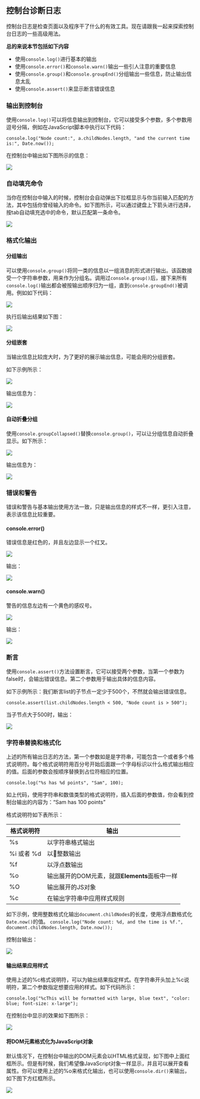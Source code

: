 ## 控制台诊断日志

控制台日志是检查页面以及程序干了什么的有效工具。现在请跟我一起来探索控制台日志的一些高级用法。

**总的来说本节包括如下内容**

* 使用`console.log()`进行基本的输出
* 使用`console.error()`和`console.warn()`输出一些引人注意的重要信息
* 使用`console.group()`和`console.groupEnd()`分组输出一些信息，防止输出信息太乱
* 使用`console.assert()`来显示断言错误信息

### 输出到控制台

使用`console.log()`可以将信息输出到控制台，它可以接受多个参数，多个参数用逗号分隔，例如在JavaScript脚本中执行以下代码：

`console.log("Node count:", a.childNodes.length, "and the current time is:", Date.now());`

在控制台中输出如下图所示的信息：

![](https://developers.google.cn/web/tools/chrome-devtools/console/images/console-write-log-multiple.png)

### 自动填充命令

当你在控制台中输入的时候，控制台会自动弹出下拉框显示与你当前输入匹配的方法，其中包括你曾经输入的命令。如下图所示，可以通过键盘上下箭头进行选择，按tab自动填充选中的命令，默认匹配第一条命令。

![](https://developers.google.cn/web/tools/chrome-devtools/console/images/autocomplete.png)

### 格式化输出

#### 分组输出

可以使用`console.group()`将同一类的信息以一组消息的形式进行输出。该函数接受一个字符串参数，用来作为分组名。调用过`console.group()`后，接下来所有`console.log()`输出都会被按输出顺序归为一组，直到`console.groupEnd()`被调用。例如如下代码：

![](http://p1.bqimg.com/582863/e6427162dd2ff749.png)

执行后输出结果如下图：

![](https://developers.google.cn/web/tools/chrome-devtools/console/images/console-write-group.png)

#### 分组嵌套

当输出信息比较庞大时，为了更好的展示输出信息，可能会用的分组嵌套。

如下示例所示：

![](http://p1.bqimg.com/582863/2d78a589ce37afc3.png)

输出信息为：

![](https://developers.google.cn/web/tools/chrome-devtools/console/images/console-write-nestedgroup.png)

#### 自动折叠分组

使用`console.groupCollapsed()`替换`console.group()`，可以让分组信息自动折叠显示。如下所示：

![](http://p1.bpimg.com/582863/7cd10f4496f10229.png)

输出信息为：

![](https://developers.google.cn/web/tools/chrome-devtools/console/images/console-write-groupcollapsed.png)


### 错误和警告

错误和警告与基本输出使用方法一致，只是输出信息的样式不一样，更引入注意，表示该信息比较重要。

#### console.error()

错误信息是红色的，并且左边显示一个红叉。

![](http://p1.bpimg.com/582863/dbcf032c4739b2bb.png)

输出：

![](https://developers.google.cn/web/tools/chrome-devtools/console/images/console-write-error-server-not-resp.png)

#### console.warn()

警告的信息左边有一个黄色的感叹号。

![](http://p1.bpimg.com/582863/d5963103cb4e876a.png)

输出： 

![](https://developers.google.cn/web/tools/chrome-devtools/console/images/console-write-warning-too-few-nodes.png)

### 断言

使用`console.assert()`方法设置断言，它可以接受两个参数，当第一个参数为false时，会输出错误信息。第二个参数用于输出具体的信息内容。

如下示例所示：我们断言list的子节点一定少于500个，不然就会输出错误信息。

`console.assert(list.childNodes.length < 500, "Node count is > 500");`

当子节点大于500时，输出：

![](https://developers.google.cn/web/tools/chrome-devtools/console/images/console-write-assert-failed.png)

### 字符串替换和格式化

上述的所有输出日志的方法，第一个参数如是是字符串，可能包含一个或者多个格式说明符。每个格式说明符用百分号开始后面跟一个字母标识以什么格式输出相应的值。后面的参数会按顺序替换到占位符相应的位置。

`console.log("%s has %d points", "Sam", 100);`

如上代码，使用字符串和数值类型的格式说明符，插入后面的参数值，你会看到控制台输出的内容为：“Sam has 100 points” 

格式说明符如下表所示：

格式说明符 | 输出
--- | ---
%s | 以字符串格式输出
%i 或者 %d | 以整数输出
%f | 以浮点数输出
%o | 输出展开的DOM元素，就跟**Elements**面板中一样
%O | 输出展开的JS对象
%c | 在输出字符串中应用样式规则

如下示例，使用整数格式化输出`document.childNodes`的长度，使用浮点数格式化`Date.now()`的值。
`console.log("Node count: %d, and the time is %f.", document.childNodes.length, Date.now());`

控制台输出：

![](https://developers.google.cn/web/tools/chrome-devtools/console/images/console-write-log-multiple.png)

#### 输出结果应用样式

使用上述的%c格式说明符，可以为输出结果指定样式。在字符串开头加上%c说明符，第二个参数指定想要应用的样式。如下代码所示：

`console.log("%cThis will be formatted with large, blue text", "color: blue; font-size: x-large");`

在控制台中显示的效果如下图所示：

![](https://developers.google.cn/web/tools/chrome-devtools/console/images/console-write-format-string.png)

#### 将DOM元素格式化为JavaScript对象

默认情况下，在控制台中输出的DOM元素会以HTML格式呈现，如下图中上面红框所示。但是有时候，我们希望像JavaScript对象一样显示，并且可以展开查看属性。你可以使用上述的%o来格式化输出，也可以使用`console.dir()`来输出，如下图下方红框所示。

![](http://p1.bpimg.com/582863/c9fa179ae6343223.png)